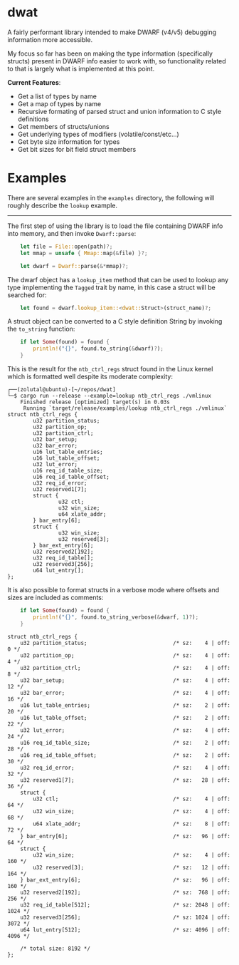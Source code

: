 # dwat

A fairly performant library intended to make DWARF (v4/v5) debugging information more accessible.

My focus so far has been on making the type information (specifically structs) present in DWARF info easier to work with, so functionality related to that is largely what is implemented at this point.

**Current Features**:
- Get a list of types by name
- Get a map of types by name
- Recursive formating of parsed struct and union information to C style definitions
- Get members of structs/unions
- Get underlying types of modifiers (volatile/const/etc...)
- Get byte size information for types
- Get bit sizes for bit field struct members

# Examples

There are several examples in the `examples` directory, the following will roughly describe the `lookup` example.

---


The first step of using the library is to load the file containing DWARF info into memory, and then invoke `Dwarf::parse`:

```rust
    let file = File::open(path)?;
    let mmap = unsafe { Mmap::map(&file) }?;

    let dwarf = Dwarf::parse(&*mmap)?;
```

The dwarf object has a `lookup_item` method that can be used to lookup any type implementing the `Tagged` trait by name, in this case a struct will be searched for:

```rust
    let found = dwarf.lookup_item::<dwat::Struct>(struct_name)?;
```

A struct object can be converted to a C style definition String by invoking the `to_string` function:

```rust
    if let Some(found) = found {
        println!("{}", found.to_string(&dwarf)?);
    }
```

This is the result for the `ntb_ctrl_regs` struct found in the Linux kernel which is formatted well despite its moderate complexity:

```
┌──(zolutal@ubuntu)-[~/repos/dwat]
└─$ cargo run --release --example=lookup ntb_ctrl_regs ./vmlinux
    Finished release [optimized] target(s) in 0.03s
     Running `target/release/examples/lookup ntb_ctrl_regs ./vmlinux`
struct ntb_ctrl_regs {
        u32 partition_status;
        u32 partition_op;
        u32 partition_ctrl;
        u32 bar_setup;
        u32 bar_error;
        u16 lut_table_entries;
        u16 lut_table_offset;
        u32 lut_error;
        u16 req_id_table_size;
        u16 req_id_table_offset;
        u32 req_id_error;
        u32 reserved1[7];
        struct {
                u32 ctl;
                u32 win_size;
                u64 xlate_addr;
        } bar_entry[6];
        struct {
                u32 win_size;
                u32 reserved[3];
        } bar_ext_entry[6];
        u32 reserved2[192];
        u32 req_id_table[];
        u32 reserved3[256];
        u64 lut_entry[];
};
```

It is also possible to format structs in a verbose mode where offsets and sizes are included as comments:

```rust
    if let Some(found) = found {
        println!("{}", found.to_string_verbose(&dwarf, 1)?);
    }
```

```
struct ntb_ctrl_regs {
    u32 partition_status;                       	/* sz:    4 | off:    0 */
    u32 partition_op;                           	/* sz:    4 | off:    4 */
    u32 partition_ctrl;                         	/* sz:    4 | off:    8 */
    u32 bar_setup;                              	/* sz:    4 | off:   12 */
    u32 bar_error;                              	/* sz:    4 | off:   16 */
    u16 lut_table_entries;                      	/* sz:    2 | off:   20 */
    u16 lut_table_offset;                       	/* sz:    2 | off:   22 */
    u32 lut_error;                              	/* sz:    4 | off:   24 */
    u16 req_id_table_size;                      	/* sz:    2 | off:   28 */
    u16 req_id_table_offset;                    	/* sz:    2 | off:   30 */
    u32 req_id_error;                           	/* sz:    4 | off:   32 */
    u32 reserved1[7];                           	/* sz:   28 | off:   36 */
    struct {
        u32 ctl;                                	/* sz:    4 | off:   64 */
        u32 win_size;                           	/* sz:    4 | off:   68 */
        u64 xlate_addr;                         	/* sz:    8 | off:   72 */
    } bar_entry[6];                             	/* sz:   96 | off:   64 */
    struct {
        u32 win_size;                           	/* sz:    4 | off:  160 */
        u32 reserved[3];                        	/* sz:   12 | off:  164 */
    } bar_ext_entry[6];                         	/* sz:   96 | off:  160 */
    u32 reserved2[192];                         	/* sz:  768 | off:  256 */
    u32 req_id_table[512];                      	/* sz: 2048 | off: 1024 */
    u32 reserved3[256];                         	/* sz: 1024 | off: 3072 */
    u64 lut_entry[512];                         	/* sz: 4096 | off: 4096 */

    /* total size: 8192 */
};
```


